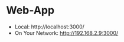 # Web-App

*   Local:            http://localhost:3000/
*   On Your Network:  http://192.168.2.9:3000/
